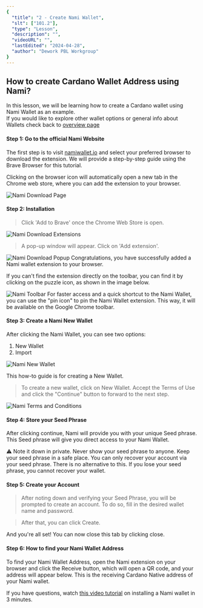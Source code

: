 ```yaml
---
{
  "title": "2 - Create Nami Wallet",
  "slt": ["101.2"],
  "type": "Lesson",
  "description": "",
  "videoURL": "",
  "lastEdited": "2024-04-28",
  "author": "Dework PBL Workgroup"
}
---
```


## How to create Cardano Wallet Address using Nami?

In this lesson, we will be learning how to create a Cardano wallet using Nami Wallet as an example.  
If you would like to explore other wallet options or general info about Wallets check back to [overview page](/course/module/101)

#### Step 1: Go to the official Nami Website

The first step is to visit [namiwallet.io](namiwallet.io) and select your preferred browser to download the extension. We will provide a step-by-step guide using the Brave Browser for this tutorial.

Clicking on the browser icon will automatically open a new tab in the Chrome web store, where you can add the extension to your browser.

![Nami Download Page](/Dework_PBL_Pictures/Module_101/Nami_Download_Page.png)

#### Step 2: Installation

> Click 'Add to Brave' once the Chrome Web Store is open.

![Nami Download Extensions](/Dework_PBL_Pictures/Module_101/Nami_Download_Extension.png)

> A pop-up window will appear. Click on 'Add extension'.

![Nami Download Popup](/Dework_PBL_Pictures/Module_101/Nami_Download_popup.png)
Congratulations, you have successfully added a Nami wallet extension to your browser.

If you can't find the extension directly on the toolbar, you can find it by clicking on the puzzle icon, as shown in the image below.

![Nami Toolbar](/Dework_PBL_Pictures/Module_101/Nami_Toolbar.png)
For faster access and a quick shortcut to the Nami Wallet, you can use the "pin icon" to pin the Nami Wallet extension. This way, it will be available on the Google Chrome toolbar.


#### Step 3: Create a Nami New Wallet

After clicking the Nami Wallet, you can see two options:
1. New Wallet
2. Import

![Nami New Wallet](/Dework_PBL_Pictures/Module_101/Nami_New_Wallet.png)

This how-to guide is for creating a New Wallet.

> To create a new wallet, click on New Wallet. Accept the Terms of Use and click the "Continue" button to forward to the next step.

![Nami Terms and Conditions](/Dework_PBL_Pictures/Module_101/Nami_Terms_and_Conditions.png)

#### Step 4: Store your Seed Phrase

After clicking continue, Nami will provide you with your unique Seed phrase. This Seed phrase will give you direct access to your Nami Wallet.

⚠️ Note it down in private. Never show your seed phrase to anyone. Keep your seed phrase in a safe place. You can only recover your account via your seed phrase. There is no alternative to this. If you lose your seed phrase, you cannot recover your wallet.


#### Step 5: Create your Account

> After noting down and verifying your Seed Phrase, you will be prompted to create an account. To do so, fill in the desired wallet name and password.

> After that, you can click Create.

And you're all set! You can now close this tab by clicking close.


#### Step 6: How to find your Nami Wallet Address

To find your Nami Wallet Address, open the Nami extension on your browser and click the Receive button, which will open a QR code, and your address will appear below. This is the receiving Cardano Native address of your Nami wallet.

If you have questions, watch [this video tutorial](https://www.youtube.com/watch?v=WM7j-Kmy7LA) on installing a Nami wallet in 3 minutes.